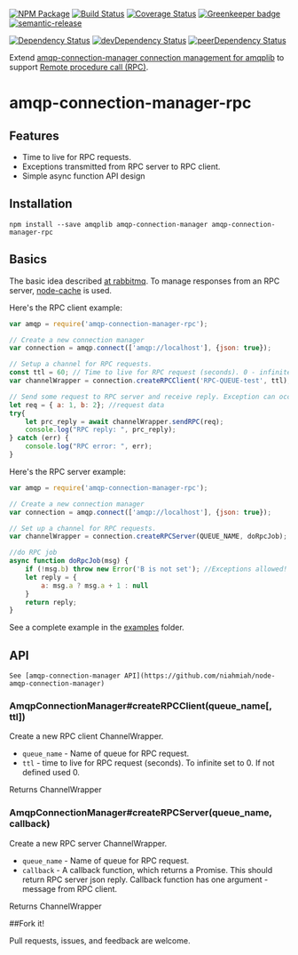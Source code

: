 [![NPM Package](https://img.shields.io/npm/v/amqp-connection-manager-rpc.svg?style=flat-square)](https://www.npmjs.org/package/amqp-connection-manager-rpc)
[![Build Status](https://travis-ci.org/niahmiah/amqp-connection-manager-rpc.svg?branch=master)](https://travis-ci.org/niahmiah/amqp-connection-manager-rpc)
[![Coverage Status](https://coveralls.io/repos/niahmiah/amqp-connection-manager-rpc/badge.svg?branch=master&service=github)](https://coveralls.io/github/niahmiah/amqp-connection-manager-rpc?branch=master)
[![Greenkeeper badge](https://badges.greenkeeper.io/niahmiah/amqp-connection-manager-rpc.svg)](https://greenkeeper.io/)
[![semantic-release](https://img.shields.io/badge/%20%20%F0%9F%93%A6%F0%9F%9A%80-semantic--release-e10079.svg)](https://github.com/semantic-release/semantic-release)

[![Dependency Status](https://david-dm.org/niahmiah/amqp-connection-manager-rpc.svg)](https://david-dm.org/niahmiah/amqp-connection-manager-rpc)
[![devDependency Status](https://david-dm.org/niahmiah/amqp-connection-manager-rpc/dev-status.svg)](https://david-dm.org/niahmiah/amqp-connection-manager-rpc#info=devDependencies)
[![peerDependency Status](https://david-dm.org/niahmiah/amqp-connection-manager-rpc/peer-status.svg)](https://david-dm.org/niahmiah/amqp-connection-manager-rpc#info=peerDependencies)

Extend [amqp-connection-manager connection management for amqplib](https://github.com/niahmiah/node-amqp-connection-manager) to support [Remote procedure call (RPC)](https://www.rabbitmq.com/tutorials/tutorial-six-java.html).

# amqp-connection-manager-rpc

## Features

* Time to live for RPC requests.
* Exceptions transmitted from RPC server to RPC client.
* Simple async function API design

## Installation

    npm install --save amqplib amqp-connection-manager amqp-connection-manager-rpc

## Basics

The basic idea described [at rabbitmq](https://www.rabbitmq.com/tutorials/tutorial-six-java.html).
To manage responses from an RPC server, [node-cache](https://github.com/mpneuried/nodecache) is used.


Here's the RPC client example:

```js
var amqp = require('amqp-connection-manager-rpc');

// Create a new connection manager
var connection = amqp.connect(['amqp://localhost'], {json: true});

// Setup a channel for RPC requests.
const ttl = 60; // Time to live for RPC request (seconds). 0 - infinite
var channelWrapper = connection.createRPCClient('RPC-QUEUE-test', ttl);

// Send some request to RPC server and receive reply. Exception can occupied!
let req = { a: 1, b: 2}; //request data
try{
    let prc_reply = await channelWrapper.sendRPC(req);
    console.log("RPC reply: ", prc_reply);
} catch (err) {
    console.log("RPC error: ", err);
}

```

Here's the RPC server example:

```js
var amqp = require('amqp-connection-manager-rpc');

// Create a new connection manager
var connection = amqp.connect(['amqp://localhost'], {json: true});

// Set up a channel for RPC requests.
var channelWrapper = connection.createRPCServer(QUEUE_NAME, doRpcJob);

//do RPC job
async function doRpcJob(msg) {
    if (!msg.b) throw new Error('B is not set'); //Exceptions allowed! Will be send to RPC client.
    let reply = {
        a: msg.a ? msg.a + 1 : null
    }
    return reply;
}

```

See a complete example in the [examples](./examples) folder.

## API

    See [amqp-connection-manager API](https://github.com/niahmiah/node-amqp-connection-manager)

### AmqpConnectionManager#createRPCClient(queue_name[, ttl])

Create a new RPC client ChannelWrapper.

* `queue_name` -  Name of queue for RPC request.
* `ttl` - time to live for RPC request (seconds). To infinite set to 0. If not defined used 0.
  
Returns ChannelWrapper 

### AmqpConnectionManager#createRPCServer(queue_name, callback)

Create a new RPC server ChannelWrapper.

* `queue_name` -  Name of queue for RPC request.
* `callback` - A callback function, which returns a Promise. This should return RPC server json reply.
Callback function has one argument - message from RPC client.

Returns ChannelWrapper 

##Fork it!

Pull requests, issues, and feedback are welcome.
